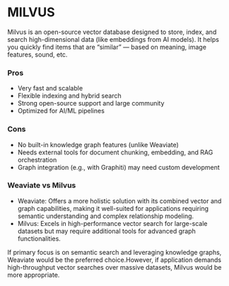 # MILVUS

Milvus is an open-source vector database designed to store, index, and search high-dimensional data (like embeddings from AI models). It helps you quickly find items that are “similar” — based on meaning, image features, sound, etc.

### Pros

- Very fast and scalable
- Flexible indexing and hybrid search
- Strong open-source support and large community
- Optimized for AI/ML pipelines

### Cons

- No built-in knowledge graph features (unlike Weaviate)
- Needs external tools for document chunking, embedding, and RAG orchestration
- Graph integration (e.g., with Graphiti) may need custom development

### Weaviate vs Milvus

- Weaviate: Offers a more holistic solution with its combined vector and graph capabilities, making it well-suited for applications requiring semantic understanding and complex relationship modeling.
- Milvus: Excels in high-performance vector search for large-scale datasets but may require additional tools for advanced graph functionalities.

If primary focus is on semantic search and leveraging knowledge graphs, Weaviate would be the preferred choice.However, if application demands high-throughput vector searches over massive datasets, Milvus would be more appropriate.
